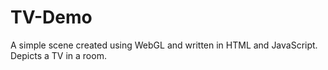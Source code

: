 # TV-Demo
A simple scene created using WebGL and written in HTML and JavaScript. Depicts a TV in a room.
